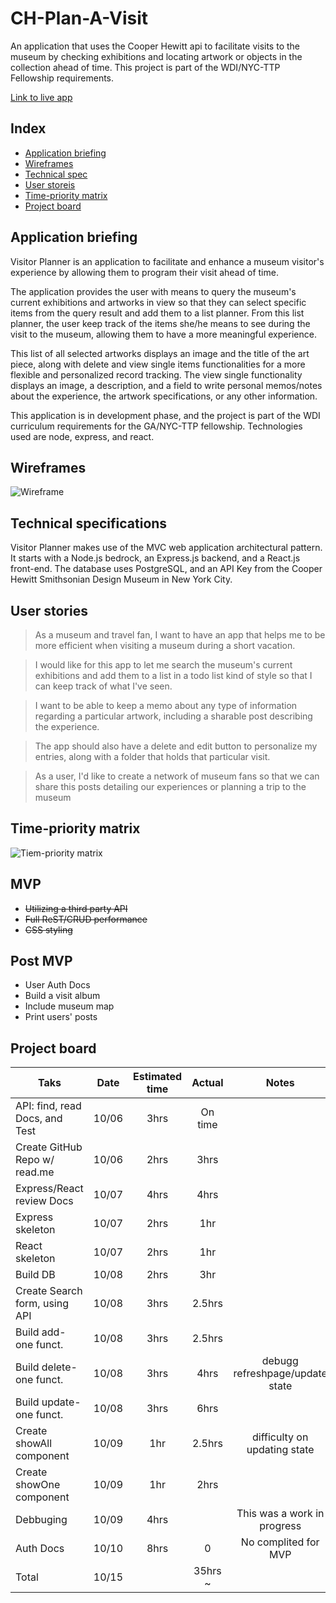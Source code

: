 # CH-Plan-A-Visit
An application that uses the Cooper Hewitt api to facilitate visits to the museum by checking exhibitions and locating artwork or objects in the collection ahead of time. This project is part of the WDI/NYC-TTP Fellowship requirements.

[Link to live app](https://quiet-reef-82829.herokuapp.com/)

Index
-------------------------------------
- [Application briefing](#appkication-briefing)
- [Wireframes](#wireframes)
- [Technical spec](#technical-specifications)
- [User storeis](#user-stories)
- [Time-priority matrix](#time-priority-matrix)
- [Project board](#project-board)

Application briefing
-------------------------------------

Visitor Planner is an application to facilitate and enhance a museum visitor's experience by allowing them to program their visit ahead of time.

The application provides the user with means to query the museum's current exhibitions and artworks in view so that they can select specific items from the query result and add them to a list planner. From this list planner, the user keep track of the items she/he means to see during the visit to the museum, allowing them to have a more meaningful experience.

This list of all selected artworks displays an image and the title of the art piece, along with delete and view single items functionalities for a more flexible and personalized record tracking. The view single functionality displays an image, a description, and a field to write personal memos/notes about the experience, the artwork specifications, or any other information.

This application is in development phase, and the project is part of the WDI curriculum requirements for the GA/NYC-TTP fellowship. Technologies used are node, express, and react.

Wireframes
----------
![Wireframe](https://github.com/FelipeAtGA/Project4-Museum-visitor-planner/blob/master/readme_images/wireframes.png)

Technical specifications
------------------------
Visitor Planner makes use of the MVC web application architectural pattern. It starts with a Node.js bedrock, an Express.js backend, and a React.js front-end. The database uses PostgreSQL, and an API Key from the Cooper Hewitt Smithsonian Design Museum in New York City.

User stories
------------
>As a museum and travel fan, I want to have an app that helps me to be more efficient when visiting a museum during a short vacation.


>I would like for this app to let me search the museum's current exhibitions and add them to a list in a todo list kind of style so that I can keep track of what I've seen.


>I want to be able to keep a memo about any type of information regarding a particular artwork, including a sharable post describing the experience.


> The app should also have a delete and edit button to personalize my entries, along with a folder that holds that particular visit.


>As a user, I'd like to create a network of museum fans so that we can share this posts detailing our experiences or planning a trip to the museum

Time-priority matrix
--------------------
![Tiem-priority matrix](https://github.com/FelipeAtGA/Project4-Museum-visitor-planner/blob/master/readme_images/time-priority-matirx.png)

MVP
-------------
* ~~Utilizing a third party API~~
* ~~Full ReST/CRUD performance~~
* ~~CSS styling~~

Post MVP
-------------
* User Auth Docs
* Build a visit album
* Include museum map
* Print users' posts

Project board
-------------
| Taks                          | Date  | Estimated time| Actual | Notes |
| -------------                 |:-----:| :------------:|:------:|:-----:|
| API: find, read Docs, and Test| 10/06 | 3hrs          |On time |       |
| Create GitHub Repo w/ read.me | 10/06 | 2hrs          |3hrs    |       |
| Express/React review Docs     | 10/07 | 4hrs          |4hrs    |       |
| Express skeleton              | 10/07 | 2hrs          |1hr     |
| React skeleton                | 10/07 | 2hrs          |1hr     |
| Build DB                      | 10/08 | 2hrs          |3hr     |
| Create Search form, using API | 10/08 | 3hrs          |2.5hrs  |
| Build add-one funct.          | 10/08 | 3hrs          |2.5hrs  |
| Build delete-one funct.       | 10/08 | 3hrs          |4hrs    | debugg refreshpage/update state
| Build update-one funct.       | 10/08 | 3hrs          |6hrs    |
| Create showAll component      | 10/09 | 1hr           |2.5hrs  |difficulty on updating state |
| Create showOne component      | 10/09 | 1hr           |2hrs    |
| Debbuging                     | 10/09 | 4hrs          |        |This was a work in progress
| Auth Docs                     | 10/10 | 8hrs          |0       |No complited for MVP
| Total                         | 10/15 |               |35hrs ~ |
